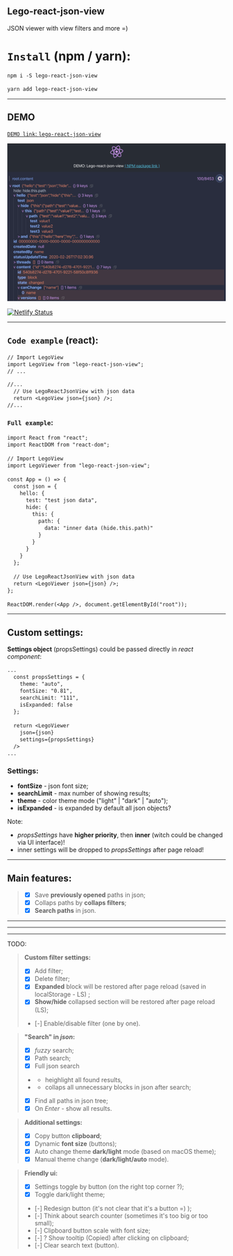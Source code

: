 ## **Lego-react-json-view**

JSON viewer with view filters and more =)

# `Install` (npm / yarn):

```md
npm i -S lego-react-json-view
```
```md
yarn add lego-react-json-view
```
---

## DEMO

[`DEMO link`: `lego-react-json-view`](https://lego-react-json-view.netlify.com/)


![alt text](./docs/demo.png)

[![Netlify Status](https://api.netlify.com/api/v1/badges/b5175a17-1103-4b65-94c1-b037668fa868/deploy-status)](https://app.netlify.com/sites/lego-react-json-view/deploys)

---

## `Code example` (react):

```tsx
// Import LegoView
import LegoView from "lego-react-json-view";
// ...
```
```tsx
//...
  // Use LegoReactJsonView with json data
  return <LegoView json={json} />;
//...
```

### `Full example`:
```tsx
import React from "react";
import ReactDOM from "react-dom";

// Import LegoView
import LegoViewer from "lego-react-json-view";

const App = () => {
  const json = {
    hello: {
      test: "test json data",
      hide: {
        this: {
          path: {
            data: "inner data (hide.this.path)"
          }
        }
      }
    }
  };

  // Use LegoReactJsonView with json data
  return <LegoViewer json={json} />;
};

ReactDOM.render(<App />, document.getElementById("root"));
```

---

## Custom settings:

**Settings object** (propsSettings) could be passed directly in *react component*:
```tsx
...
  const propsSettings = {
    theme: "auto",
    fontSize: "0.81",
    searchLimit: "111",
    isExpanded: false
  };

  return <LegoViewer
    json={json}
    settings={propsSettings}
  />
...
```

### Settings:
* **fontSize** - json font size;
* **searchLimit** - max number of showing results;
* **theme** - color theme mode ("light" | "dark" | "auto");
* **isExpanded** - is expanded by default all json objects?

Note:
* *propsSettings* have **higher priority**, then **inner** (witch could be changed via UI interface)!
* inner settings will be dropped to *propsSettings* after page reload!

---
## **Main features:**
> - [x] Save **previously opened** paths in json;
> - [x] Collaps paths by **collaps filters**;
> - [x] **Search paths** in json.

---
---
---

TODO:
> **Custom filter settings:**
>
> - [x] Add filter;
> - [x] Delete filter;
> - [x] **Expanded** block will be restored after page reload (saved in localStorage - LS) ;
> - [x] **Show/hide** collapsed section will be restored after page reload (LS);
> - [-] Enable/disable filter (one by one).

> **"Search" in _json_:**
>
> - [x] _fuzzy_ search;
> - [x] Path search;
> - [x] Full json search
> - - heighlight all found results,
> - - collaps all unnecessary blocks in json after search;
> - [x] Find all paths in json tree;
> - [x] On _Enter_ - show all results.

> **Additional settings:**
>
> - [x] Copy button **clipboard**;
> - [x] Dynamic **font size** (buttons);
> - [x] Auto change theme **dark/light** mode (based on macOS theme);
> - [x] Manual theme change (**dark/light/auto** mode).

> **Friendly ui:**
>
> - [x] Settings toggle by button (on the right top corner ?);
> - [x] Toggle dark/light theme;
> - [-] Redesign button (it's not clear that it's a button =) );
> - [-] Think about search counter (sometimes it's too big or too small);
> - [-] Clipboard button scale with font size;
> - [-] ? Show tooltip (Copied) after clicking on clipboard;
> - [-] Clear search text (button).